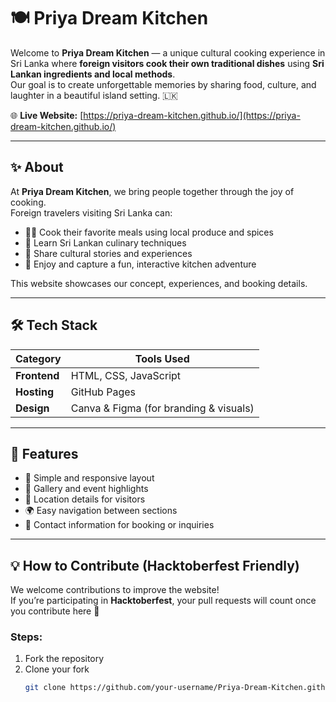 # 🍽️ Priya Dream Kitchen

Welcome to **Priya Dream Kitchen** — a unique cultural cooking experience in Sri Lanka where **foreign visitors cook their own traditional dishes** using **Sri Lankan ingredients and local methods**.  
Our goal is to create unforgettable memories by sharing food, culture, and laughter in a beautiful island setting. 🇱🇰

🌐 **Live Website:** [https://priya-dream-kitchen.github.io/](https://priya-dream-kitchen.github.io/)

---

## ✨ About

At **Priya Dream Kitchen**, we bring people together through the joy of cooking.  
Foreign travelers visiting Sri Lanka can:
- 👨‍🍳 Cook their favorite meals using local produce and spices  
- 🍛 Learn Sri Lankan culinary techniques  
- 🤝 Share cultural stories and experiences  
- 📸 Enjoy and capture a fun, interactive kitchen adventure

This website showcases our concept, experiences, and booking details.

---

## 🛠️ Tech Stack

| Category | Tools Used |
|-----------|-------------|
| **Frontend** | HTML, CSS, JavaScript |
| **Hosting** | GitHub Pages |
| **Design** | Canva & Figma (for branding & visuals) |

---

## 🚀 Features

- 🧭 Simple and responsive layout  
- 📸 Gallery and event highlights  
- 📍 Location details for visitors  
- 🌍 Easy navigation between sections  
- 💬 Contact information for booking or inquiries  

---

## 💡 How to Contribute (Hacktoberfest Friendly)

We welcome contributions to improve the website!  
If you’re participating in **Hacktoberfest**, your pull requests will count once you contribute here 🎉

### Steps:
1. Fork the repository  
2. Clone your fork  
   ```bash
   git clone https://github.com/your-username/Priya-Dream-Kitchen.github.io.git
